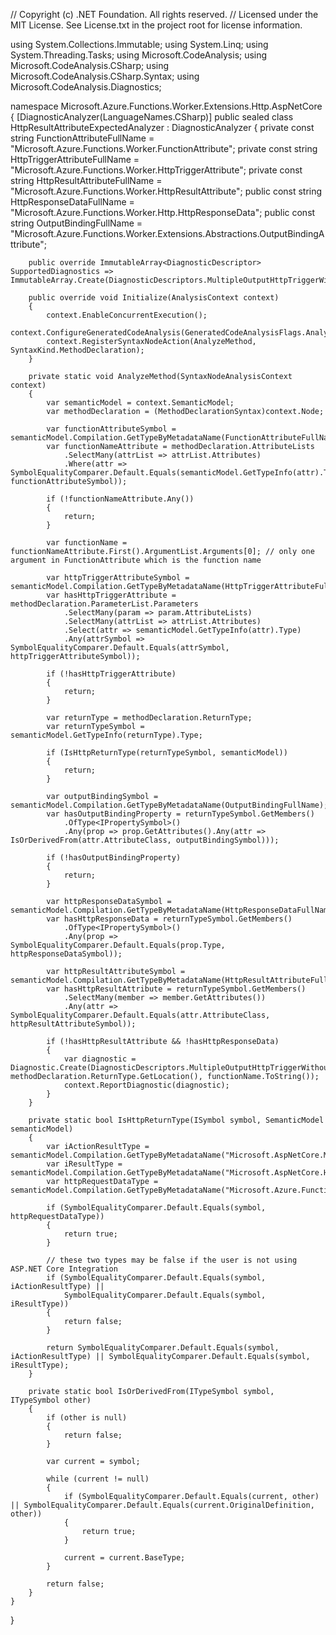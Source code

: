 // Copyright (c) .NET Foundation. All rights reserved.
// Licensed under the MIT License. See License.txt in the project root for license information.

using System.Collections.Immutable;
using System.Linq;
using System.Threading.Tasks;
using Microsoft.CodeAnalysis;
using Microsoft.CodeAnalysis.CSharp;
using Microsoft.CodeAnalysis.CSharp.Syntax;
using Microsoft.CodeAnalysis.Diagnostics;

namespace Microsoft.Azure.Functions.Worker.Extensions.Http.AspNetCore
{
    [DiagnosticAnalyzer(LanguageNames.CSharp)]
    public sealed class HttpResultAttributeExpectedAnalyzer : DiagnosticAnalyzer
    {
        private const string FunctionAttributeFullName = "Microsoft.Azure.Functions.Worker.FunctionAttribute";
        private const string HttpTriggerAttributeFullName = "Microsoft.Azure.Functions.Worker.HttpTriggerAttribute";
        private const string HttpResultAttributeFullName = "Microsoft.Azure.Functions.Worker.HttpResultAttribute";
        public const string HttpResponseDataFullName = "Microsoft.Azure.Functions.Worker.Http.HttpResponseData";
        public const string OutputBindingFullName = "Microsoft.Azure.Functions.Worker.Extensions.Abstractions.OutputBindingAttribute";

        public override ImmutableArray<DiagnosticDescriptor> SupportedDiagnostics => ImmutableArray.Create(DiagnosticDescriptors.MultipleOutputHttpTriggerWithoutHttpResultAttribute);

        public override void Initialize(AnalysisContext context)
        {
            context.EnableConcurrentExecution();
            context.ConfigureGeneratedCodeAnalysis(GeneratedCodeAnalysisFlags.Analyze);
            context.RegisterSyntaxNodeAction(AnalyzeMethod, SyntaxKind.MethodDeclaration);
        }

        private static void AnalyzeMethod(SyntaxNodeAnalysisContext context)
        {
            var semanticModel = context.SemanticModel;
            var methodDeclaration = (MethodDeclarationSyntax)context.Node;

            var functionAttributeSymbol = semanticModel.Compilation.GetTypeByMetadataName(FunctionAttributeFullName);
            var functionNameAttribute = methodDeclaration.AttributeLists
                .SelectMany(attrList => attrList.Attributes)
                .Where(attr => SymbolEqualityComparer.Default.Equals(semanticModel.GetTypeInfo(attr).Type, functionAttributeSymbol));

            if (!functionNameAttribute.Any())
            {
                return;
            }

            var functionName = functionNameAttribute.First().ArgumentList.Arguments[0]; // only one argument in FunctionAttribute which is the function name

            var httpTriggerAttributeSymbol = semanticModel.Compilation.GetTypeByMetadataName(HttpTriggerAttributeFullName);
            var hasHttpTriggerAttribute = methodDeclaration.ParameterList.Parameters
                .SelectMany(param => param.AttributeLists)
                .SelectMany(attrList => attrList.Attributes)
                .Select(attr => semanticModel.GetTypeInfo(attr).Type)
                .Any(attrSymbol => SymbolEqualityComparer.Default.Equals(attrSymbol, httpTriggerAttributeSymbol));

            if (!hasHttpTriggerAttribute)
            {
                return;
            }

            var returnType = methodDeclaration.ReturnType;
            var returnTypeSymbol = semanticModel.GetTypeInfo(returnType).Type;

            if (IsHttpReturnType(returnTypeSymbol, semanticModel))
            {
                return;
            }

            var outputBindingSymbol = semanticModel.Compilation.GetTypeByMetadataName(OutputBindingFullName);
            var hasOutputBindingProperty = returnTypeSymbol.GetMembers()
                .OfType<IPropertySymbol>()
                .Any(prop => prop.GetAttributes().Any(attr => IsOrDerivedFrom(attr.AttributeClass, outputBindingSymbol)));

            if (!hasOutputBindingProperty)
            {
                return;
            }

            var httpResponseDataSymbol = semanticModel.Compilation.GetTypeByMetadataName(HttpResponseDataFullName);
            var hasHttpResponseData = returnTypeSymbol.GetMembers()
                .OfType<IPropertySymbol>()
                .Any(prop => SymbolEqualityComparer.Default.Equals(prop.Type, httpResponseDataSymbol));

            var httpResultAttributeSymbol = semanticModel.Compilation.GetTypeByMetadataName(HttpResultAttributeFullName);
            var hasHttpResultAttribute = returnTypeSymbol.GetMembers()
                .SelectMany(member => member.GetAttributes())
                .Any(attr => SymbolEqualityComparer.Default.Equals(attr.AttributeClass, httpResultAttributeSymbol));

            if (!hasHttpResultAttribute && !hasHttpResponseData)
            {
                var diagnostic = Diagnostic.Create(DiagnosticDescriptors.MultipleOutputHttpTriggerWithoutHttpResultAttribute, methodDeclaration.ReturnType.GetLocation(), functionName.ToString());
                context.ReportDiagnostic(diagnostic);
            }
        }

        private static bool IsHttpReturnType(ISymbol symbol, SemanticModel semanticModel)
        {
            var iActionResultType = semanticModel.Compilation.GetTypeByMetadataName("Microsoft.AspNetCore.Mvc.IActionResult");
            var iResultType = semanticModel.Compilation.GetTypeByMetadataName("Microsoft.AspNetCore.Http.IResult");
            var httpRequestDataType = semanticModel.Compilation.GetTypeByMetadataName("Microsoft.Azure.Functions.Worker.Http.HttpRequestData");

            if (SymbolEqualityComparer.Default.Equals(symbol, httpRequestDataType))
            {
                return true;
            }

            // these two types may be false if the user is not using ASP.NET Core Integration
            if (SymbolEqualityComparer.Default.Equals(symbol, iActionResultType) ||
                SymbolEqualityComparer.Default.Equals(symbol, iResultType))
            {
                return false;
            }

            return SymbolEqualityComparer.Default.Equals(symbol, iActionResultType) || SymbolEqualityComparer.Default.Equals(symbol, iResultType);
        }

        private static bool IsOrDerivedFrom(ITypeSymbol symbol, ITypeSymbol other)
        {
            if (other is null)
            {
                return false;
            }

            var current = symbol;

            while (current != null)
            {
                if (SymbolEqualityComparer.Default.Equals(current, other) || SymbolEqualityComparer.Default.Equals(current.OriginalDefinition, other))
                {
                    return true;
                }

                current = current.BaseType;
            }

            return false;
        }
    }
}
